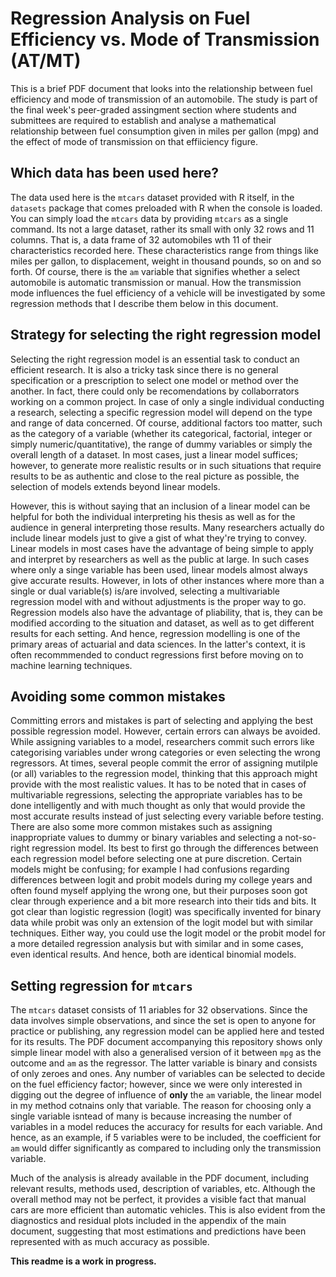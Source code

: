 # Regression Analysis on Fuel Efficiency vs. Mode of Transmission (AT/MT)

This is a brief PDF document that looks into the relationship between fuel efficiency and mode of transmission of an automobile. The study is part of the final week's peer-graded assingment section where students and submittees are required to establish and analyse a mathematical relationship between fuel consumption given in miles per gallon (mpg) and the effect of mode of transmission on that effiiciency figure.

## Which data has been used here?

The data used here is the `mtcars` dataset provided with R itself, in the `datasets` package that comes preloaded with R when the console is loaded. You can simply load the `mtcars` data by providing `mtcars` as a single command. Its not a large dataset, rather its small with only 32 rows and 11 columns. That is, a data frame of 32 automobiles wth 11 of their characteristics recorded here. These characteristics range from things like miles per gallon, to displacement, weight in thousand pounds, so on and so forth. Of course, there is the `am` variable that signifies whether a select automobile is automatic transmission or manual. How the transmission mode influences the fuel efficiency of a vehicle will be investigated by some regression methods that I describe them below in this document.

## Strategy for selecting the right regression model
Selecting the right regression model is an essential task to conduct an efficient research. It is also a tricky task since there is no general specification or a prescription to select one model or method over the another. In fact, there could only be recomendations by collaborrators working on a common project. In case of only a single individual conducting a research, selecting a specific regression model will depend on the type and range of data concerned. Of course, additional factors too matter, such as the category of a variable (whether its categorical, factorial, integer or simply numeric/quantitative), the range of dummy variables or simply the overall length of a dataset. In most cases, just a linear model suffices; however, to generate more realistic results or in such situations that require results to be as authentic and close to the real picture as possible, the selection of models extends beyond linear models.

However, this is without saying that an inclusion of a linear model can be helpful for both the individual interpreting his thesis as well as for the audience in general interpreting those results. Many researchers actually do include linear models just to give a gist of what they're trying to convey. Linear models in most cases have the advantage of being simple to apply and interpret by researchers as well as the public at large. In such cases where only a singe variable has been used, linear models almost always give accurate results. However, in lots of other instances where more than a single or dual variable(s) is/are involved, selecting a multivariable regression model with and without adjustments is the proper way to go. Regression models also have the advantage of pliability, that is, they can be modified according to the situation and dataset, as well as to get different results for each setting. And hence, regression modelling is one of the primary areas of actuarial and data sciences. In the latter's context, it is often recommmended to conduct regressions first before moving on to machine learning techniques.

## Avoiding some common mistakes
Committing errors and mistakes is part of selecting and applying the best possible regression model. However, certain errors can always be avoided. While assigning variables to a model, researchers commit such errors like categorising variables under wrong categories or even selecting the wrong regressors. At times, several people commit the error of assigning mutilple (or all) variables to the regression model, thinking that this approach might provide with the most realistic values. It has to be noted that in cases of multivariable regressions, selecting the appropriate variables has to be done intelligently and with much thought as only that would provide the most accurate results instead of just selecting every variable before testing. There are also some more common mistakes such as assigning inappropriate values to dummy or binary variables and selecting a not-so-right regression model. Its best to first go through the differences between each regression model before selecting one at pure discretion. Certain models might be confusing; for example I had confusions regarding differences between logit and probit models during my college years and often found myself applying the wrong one, but their purposes soon got clear through experience and a bit more research into their tids and bits. It got clear than logistic regression (logit) was specifically invented for binary data while probit was only an extension of the logit model but with similar techniques. Either way, you could use the logit model or the probit model for a more detailed regression analysis but with similar and in some cases, even identical results. And hence, both are identical binomial models.

## Setting regression for `mtcars`
The `mtcars` dataset consists of 11 ariables for 32 observations. Since the data involves simple observations, and since the set is open to anyone for practice or publishing, any regression model can be applied here and tested for its results. The PDF document accompanying this repository shows only simple linear model with also a generalised version of it between `mpg` as the outcome and `am` as the regressor. The latter variable is binary and consists of only zeroes and ones. Any number of variables can be selected to decide on the fuel efficiency factor; however, since we were only interested in digging out the degree of influence of **only** the `am` variable, the linear model in my method cotnains only that variable. The reason for choosing only a single variable isntead of many is because increasing the number of variables in a model reduces the accuracy for results for each variable. And hence, as an example, if 5 variables were to be included, the coefficient for `am` would differ significantly as compared to including only the transmission variable.

Much of the analysis is already available in the PDF document, including relevant results, methods used, description of variables, etc. Although the overall method may not be perfect, it provides a visible fact that manual cars are more efficient than automatic vehicles. This is also evident from the diagnostics and residual plots included in the appendix of the main document, suggesting that most estimations and predictions have been represented with as much accuracy as possible.

**This readme is a work in progress.**
